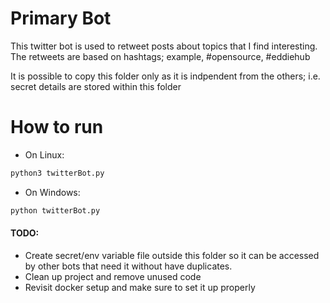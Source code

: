 # Primary Bot

This twitter bot is used to retweet posts about topics that I find interesting.
The retweets are based on hashtags; example, #opensource, #eddiehub

It is possible to copy this folder only as it is indpendent from the others; i.e. secret details are stored within this folder

# How to run

- On Linux:

```py
python3 twitterBot.py
```
- On Windows:

```py
python twitterBot.py
```



#### TODO:
- Create secret/env variable file outside this folder so it can be accessed by other bots that need it
without have duplicates.
- Clean up project and remove unused code
- Revisit docker setup and make sure to set it up properly
